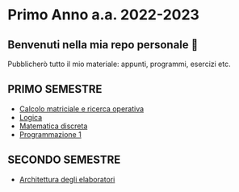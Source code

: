 # Primo Anno a.a. 2022-2023
## Benvenuti nella mia repo personale :sparkling_heart:

Pubblicherò tutto il mio materiale: appunti, programmi, esercizi etc.

## PRIMO SEMESTRE
- [Calcolo matriciale e ricerca operativa](https://github.com/Ela17/Primo_Anno/tree/main/CalcoloMatriciale_RicercaOperativa)
- [Logica](https://github.com/Ela17/Primo_Anno/tree/main/Logica)
- [Matematica discreta](https://github.com/Ela17/Primo_Anno/tree/main/Matematica%20Discreta)
- [Programmazione 1](https://github.com/Ela17/Primo_Anno/tree/main/Programmazione%201)

## SECONDO SEMESTRE
- [Architettura degli elaboratori]()

